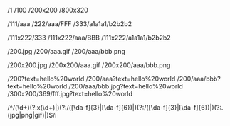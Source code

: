 /1
/100
/200x200
/800x320

/111/aaa
/222/aaa/FFF
/333/a1a1a1/b2b2b2

/111x222/333
/111x222/aaa/BBB
/111x222/a1a1a1/b2b2b2

/200.jpg
/200/aaa.gif
/200/aaa/bbb.png

/200x200.jpg
/200x200/aaa.gif
/200x200/aaa/bbb.png


/200?text=hello%20world
/200/aaa?text=hello%20world
/200/aaa/bbb?text=hello%20world
/200/aaa/bbb.jpg?text=hello%20world
/300x200/369/fff.jpg?text=hello%20world


/^\/(\d+)(?:x(\d+)|)(?:\/([\da-f]{3}|[\da-f]{6})|)(?:\/([\da-f]{3}|[\da-f]{6})|)(?:\.(jpg|png|gif)|)$/i
